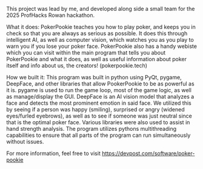 This project was lead by me, and developed along side a small team for the 2025 ProfHacks Rowan hackathon. 

What it does:
PokerPookie teaches you how to play poker, and keeps you in check so that you are always as serious as possible. It does this through intelligent AI, as well as computer vision, which watches you as you play to warn you if you lose your poker face. PokerPookie also has a handy webiste which you can visit within the main program that tells you about PokerPookie and what it does, as well as useful information about poker itself and info about us, the creators! (pokerpookie.tech)

How we built it:
This program was built in python using PyQt, pygame, DeepFace, and other libraries that allow PookerPookie to be as powerful as it is. pygame is used to run the game loop, most of the game logic, as well as manage/display the GUI. DeepFace is an AI vision model that analyzes a face and detects the most prominent emotion in said face. We utilized this by seeing if a person was happy (smiling), surprised or angry (widened eyes/furled eyebrows), as well as to see if someone was just neutral since that is the optimal poker face. Various libraries were also used to assist in hand strength analysis. The program utilizes pythons multithreading capabilities to ensure that all parts of the program can run simultaneously without issues.

For more information, feel free to visit https://devpost.com/software/poker-pookie

